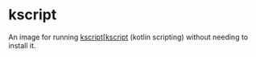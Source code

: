 # kscript

An image for running [kscript][[kscript] (kotlin scripting) without needing to
install it.

[kscript]: https://github.com/holgerbrandl/kscript


